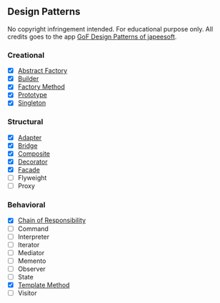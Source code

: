 ## Design Patterns
No copyright infringement intended. For educational purpose only.
All credits goes to the app [GoF Design Patterns of japeesoft](https://play.google.com/store/apps/details?id=com.jaypeesoft.dpad&hl=en).

### Creational
- [x] [Abstract Factory](https://github.com/tramyardg/tramyardg-gof-dp/tree/master/src/main/java/com/tramyardg/dp/creational/abstractfactory)
- [x] [Builder](https://github.com/tramyardg/tramyardg-gof-dp/tree/master/src/main/java/com/tramyardg/dp/creational/builder)
- [x] [Factory Method](https://github.com/tramyardg/tramyardg-gof-dp/tree/master/src/main/java/com/tramyardg/dp/creational/factorymethod)
- [x] [Prototype](https://github.com/tramyardg/tramyardg-gof-dp/tree/master/src/main/java/com/tramyardg/dp/creational/prototype)
- [x] [Singleton](https://github.com/tramyardg/tramyardg-gof-dp/tree/master/src/main/java/com/tramyardg/dp/creational/singleton)

### Structural
- [x] [Adapter](https://github.com/tramyardg/tramyardg-gof-dp/tree/master/src/main/java/com/tramyardg/dp/structural/adapter)
- [x] [Bridge](https://github.com/tramyardg/tramyardg-gof-dp/tree/master/src/main/java/com/tramyardg/dp/structural/bridge)
- [x] [Composite](https://github.com/tramyardg/tramyardg-gof-dp/tree/master/src/main/java/com/tramyardg/dp/structural/composite)
- [x] [Decorator](https://github.com/tramyardg/tramyardg-gof-dp/tree/master/src/main/java/com/tramyardg/dp/structural/decorator)
- [x] [Facade](https://github.com/tramyardg/tramyardg-gof-dp/tree/master/src/main/java/com/tramyardg/dp/structural/facade)
- [ ] Flyweight
- [ ] Proxy

### Behavioral
- [x] [Chain of Responsibility](https://github.com/tramyardg/tramyardg-gof-dp/tree/master/src/main/java/com/tramyardg/dp/behavioral/chainofresponsibility)
- [ ] Command
- [ ] Interpreter
- [ ] Iterator
- [ ] Mediator
- [ ] Memento
- [ ] Observer
- [ ] State
- [x] [Template Method](https://github.com/tramyardg/tramyardg-gof-dp/tree/master/src/main/java/com/tramyardg/dp/behavioral/templatemethod)
- [ ] Visitor
